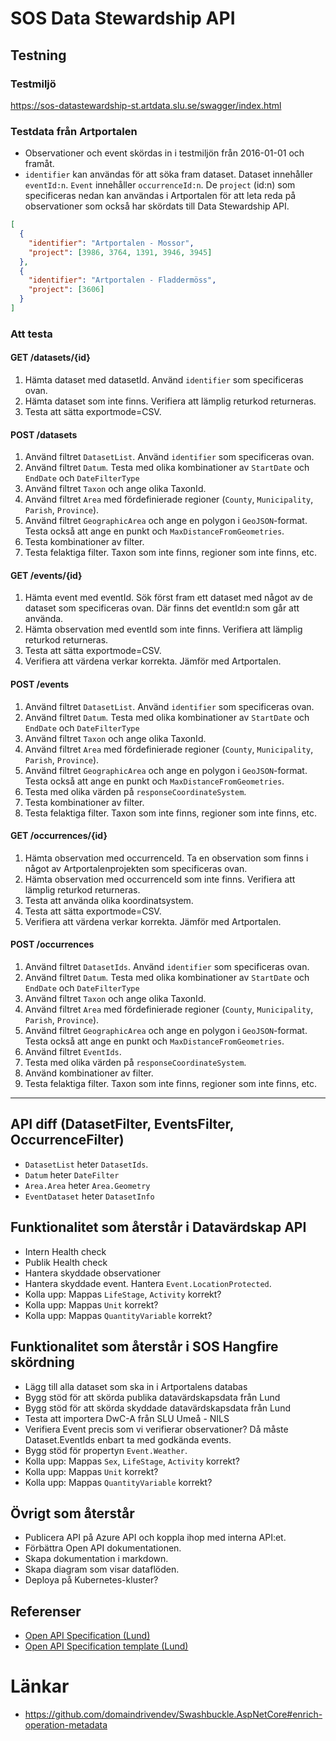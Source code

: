 ﻿# SOS Data Stewardship API

## Testning

### Testmiljö
https://sos-datastewardship-st.artdata.slu.se/swagger/index.html

### Testdata från Artportalen
- Observationer och event skördas in i testmiljön från 2016-01-01 och framåt.
- `identifier` kan användas för att söka fram dataset. Dataset innehåller `eventId:n`. `Event` innehåller `occurrenceId:n`. De `project` (id:n) som specificeras nedan kan användas i Artportalen för att leta reda på observationer som också har skördats till Data Stewardship API.
```json
[
  {
    "identifier": "Artportalen - Mossor",
    "project": [3986, 3764, 1391, 3946, 3945]
  },
  {
    "identifier": "Artportalen - Fladdermöss",
    "project": [3606]
  }
]
```

### Att testa

#### GET /datasets/{id}
1. Hämta dataset med datasetId. Använd `identifier` som specificeras ovan.
2. Hämta dataset som inte finns. Verifiera att lämplig returkod returneras.
3. Testa att sätta exportmode=CSV.

#### POST /datasets
1. Använd filtret `DatasetList`. Använd `identifier` som specificeras ovan.
2. Använd filtret `Datum`. Testa med olika kombinationer av `StartDate` och `EndDate` och `DateFilterType`
3. Använd filtret `Taxon` och ange olika TaxonId.
4. Använd filtret `Area` med fördefinierade regioner (`County`, `Municipality`, `Parish`, `Province`).
5. Använd filtret `GeographicArea` och ange en polygon i `GeoJSON`-format. Testa också att ange en punkt och `MaxDistanceFromGeometries`.
6. Testa kombinationer av filter.
7. Testa felaktiga filter. Taxon som inte finns, regioner som inte finns, etc.

#### GET /events/{id}
1. Hämta event med eventId. Sök först fram ett dataset med något av de dataset som specificeras ovan. Där finns det eventId:n som går att använda.
2. Hämta observation med eventId som inte finns. Verifiera att lämplig returkod returneras.
3. Testa att sätta exportmode=CSV.
4. Verifiera att värdena verkar korrekta. Jämför med Artportalen.

#### POST /events
1. Använd filtret `DatasetList`. Använd `identifier` som specificeras ovan.
2. Använd filtret `Datum`. Testa med olika kombinationer av `StartDate` och `EndDate` och `DateFilterType`
3. Använd filtret `Taxon` och ange olika TaxonId.
4. Använd filtret `Area` med fördefinierade regioner (`County`, `Municipality`, `Parish`, `Province`).
5. Använd filtret `GeographicArea` och ange en polygon i `GeoJSON`-format. Testa också att ange en punkt och `MaxDistanceFromGeometries`.
6. Testa med olika värden på `responseCoordinateSystem`.
7. Testa kombinationer av filter.
8. Testa felaktiga filter. Taxon som inte finns, regioner som inte finns, etc.

#### GET /occurrences/{id}
1. Hämta observation med occurrenceId. Ta en observation som finns i något av Artportalenprojekten som specificeras ovan.
2. Hämta observation med occurrenceId som inte finns. Verifiera att lämplig returkod returneras.
3. Testa att använda olika koordinatsystem.
4. Testa att sätta exportmode=CSV.
5. Verifiera att värdena verkar korrekta. Jämför med Artportalen.

#### POST /occurrences
1. Använd filtret `DatasetIds`. Använd `identifier` som specificeras ovan.
2. Använd filtret `Datum`. Testa med olika kombinationer av `StartDate` och `EndDate` och `DateFilterType`
3. Använd filtret `Taxon` och ange olika TaxonId.
4. Använd filtret `Area` med fördefinierade regioner (`County`, `Municipality`, `Parish`, `Province`).
5. Använd filtret `GeographicArea` och ange en polygon i `GeoJSON`-format. Testa också att ange en punkt och `MaxDistanceFromGeometries`.
6. Använd filtret `EventIds`.
7. Testa med olika värden på `responseCoordinateSystem`.
8. Använd kombinationer av filter.
9. Testa felaktiga filter. Taxon som inte finns, regioner som inte finns, etc.

---

## API diff (DatasetFilter, EventsFilter, OccurrenceFilter)
- `DatasetList` heter `DatasetIds`.
- `Datum` heter `DateFilter`
- `Area.Area` heter `Area.Geometry`
- `EventDataset` heter `DatasetInfo`

## Funktionalitet som återstår i Datavärdskap API
- Intern Health check
- Publik Health check
- Hantera skyddade observationer
- Hantera skyddade event. Hantera `Event.LocationProtected`.
- Kolla upp: Mappas `LifeStage`, `Activity` korrekt?
- Kolla upp: Mappas `Unit` korrekt?
- Kolla upp: Mappas `QuantityVariable` korrekt?

## Funktionalitet som återstår i SOS Hangfire skördning
- Lägg till alla dataset som ska in i Artportalens databas
- Bygg stöd för att skörda publika datavärdskapsdata från Lund
- Bygg stöd för att skörda skyddade datavärdskapsdata från Lund
- Testa att importera DwC-A från SLU Umeå - NILS
- Verifiera Event precis som vi verifierar observationer? Då måste Dataset.EventIds enbart ta med godkända events.
- Bygg stöd för propertyn `Event.Weather`.
- Kolla upp: Mappas `Sex`, `LifeStage`, `Activity` korrekt?
- Kolla upp: Mappas `Unit` korrekt?
- Kolla upp: Mappas `QuantityVariable` korrekt?

## Övrigt som återstår
- Publicera API på Azure API och koppla ihop med interna API:et.
- Förbättra Open API dokumentationen.
- Skapa dokumentation i markdown.
- Skapa diagram som visar dataflöden.
- Deploya på Kubernetes-kluster?

## Referenser
- [Open API Specification (Lund)](https://github.com/Lund-University-Biodiversity-data/datahost-api/blob/main/api/openapi.yaml)
- [Open API Specification template (Lund)](https://github.com/Lund-University-Biodiversity-data/datahost-api/blob/main/api/templateOpenapi.yaml)

# Länkar
- https://github.com/domaindrivendev/Swashbuckle.AspNetCore#enrich-operation-metadata